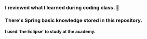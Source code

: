 ### I reviewed what I learned during coding class. 🧐
### There's Spring basic knowledge stored in this repository.
#### I used 'the Eclipse' to study at the academy.
